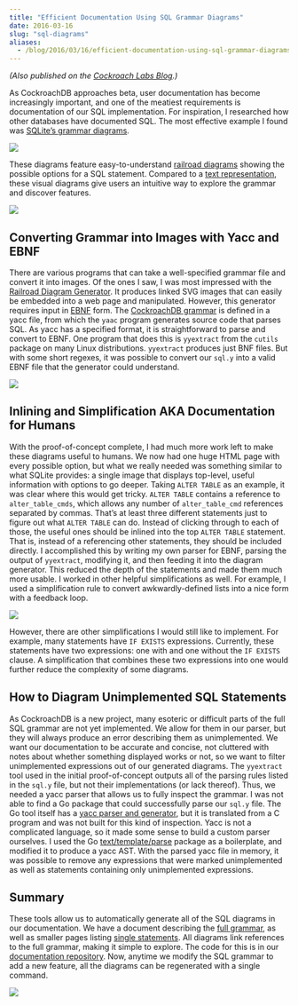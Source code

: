 ```yaml
---
title: "Efficient Documentation Using SQL Grammar Diagrams"
date: 2016-03-16
slug: "sql-diagrams"
aliases:
  - /blog/2016/03/16/efficient-documentation-using-sql-grammar-diagrams/
---
```


_(Also published on the [Cockroach Labs Blog](https://www.cockroachlabs.com/blog/efficient-documentation-using-sql-grammar-diagrams/).)_

As CockroachDB approaches beta, user documentation has become increasingly important, and one of the meatiest requirements is documentation of our SQL implementation. For inspiration, I researched how other databases have documented SQL. The most effective example I found was [SQLite’s grammar diagrams](https://sqlite.org/lang_altertable.html).

<img src="/images/sqlite-alter.png">

These diagrams feature easy-to-understand [railroad diagrams](https://en.wikipedia.org/wiki/Syntax_diagram) showing the possible options for a SQL statement. Compared to a [text representation](http://www.postgresql.org/docs/current/static/sql-altertable.html), these visual diagrams give users an intuitive way to explore the grammar and discover features.

<img src="/images/postgres-alter.png">

## Converting Grammar into Images with Yacc and EBNF

There are various programs that can take a well-specified grammar file and convert it into images. Of the ones I saw, I was most impressed with the [Railroad Diagram Generator](http://www.bottlecaps.de/rr/ui). It produces linked SVG images that can easily be embedded into a web page and manipulated. However, this generator requires input in [EBNF](https://en.wikipedia.org/wiki/Extended_Backus%E2%80%93Naur_Form) form. The [CockroachDB grammar](https://github.com/cockroachdb/cockroach/blob/master/sql/parser/sql.y) is defined in a yacc file, from which the `yaac` program generates source code that parses SQL. As yacc has a specified format, it is straightforward to parse and convert to EBNF. One program that does this is `yyextract` from the `cutils` package on many Linux distributions. `yyextract` produces just BNF files. But with some short regexes, it was possible to convert our `sql.y` into a valid EBNF file that the generator could understand.

<img src="/images/grant-ebnf.png">

## Inlining and Simplification AKA Documentation for Humans

With the proof-of-concept complete, I had much more work left to make these diagrams useful to humans. We now had one huge HTML page with every possible option, but what we really needed was something similar to what SQLite provides: a single image that displays top-level, useful information with options to go deeper. Taking `ALTER TABLE` as an example, it was clear where this would get tricky. `ALTER TABLE` contains a reference to `alter_table_cmds`, which allows any number of `alter_table_cmd` references separated by commas. That’s at least three different statements just to figure out what `ALTER TABLE` can do. Instead of clicking through to each of those, the useful ones should be inlined into the top `ALTER TABLE` statement. That is, instead of a referencing other statements, they should be included directly. I accomplished this by writing my own parser for EBNF, parsing the output of `yyextract`, modifying it, and then feeding it into the diagram generator. This reduced the depth of the statements and made them much more usable. I worked in other helpful simplifications as well. For example, I used a simplification rule to convert awkwardly-defined lists into a nice form with a feedback loop.

<img src="/images/alter_table_cmds.png">

However, there are other simplifications I would still like to implement. For example, many statements have `IF EXISTS` expressions. Currently, these statements have two expressions: one with and one without the `IF EXISTS` clause. A simplification that combines these two expressions into one would further reduce the complexity of some diagrams.

## How to Diagram Unimplemented SQL Statements

As CockroachDB is a new project, many esoteric or difficult parts of the full SQL grammar are not yet implemented. We allow for them in our parser, but they will always produce an error describing them as unimplemented. We want our documentation to be accurate and concise, not cluttered with notes about whether something displayed works or not, so we want to filter unimplemented expressions out of our generated diagrams. The `yyextract` tool used in the initial proof-of-concept outputs all of the parsing rules listed in the `sql.y` file, but not their implementations (or lack thereof). Thus, we needed a yacc parser that allows us to fully inspect the grammar. I was not able to find a Go package that could successfully parse our `sql.y` file. The Go tool itself has a [yacc parser and generator](https://github.com/golang/go/blob/master/src/cmd/yacc/yacc.go), but it is translated from a C program and was not built for this kind of inspection. Yacc is not a complicated language, so it made some sense to build a custom parser ourselves. I used the Go [text/template/parse](https://github.com/golang/go/tree/master/src/text/template/parse) package as a boilerplate, and modified it to produce a yacc AST. With the parsed yacc file in memory, it was possible to remove any expressions that were marked unimplemented as well as statements containing only unimplemented expressions.

## Summary

These tools allow us to automatically generate all of the SQL diagrams in our documentation. We have a document describing the [full grammar](https://www.cockroachlabs.com/docs/sql-grammar.html), as well as smaller pages listing [single statements](https://www.cockroachlabs.com/docs/create-database.html). All diagrams link references to the full grammar, making it simple to explore. The code for this is in our [documentation repository](https://github.com/cockroachdb/docs/tree/gh-pages/generate). Now, anytime we modify the SQL grammar to add a new feature, all the diagrams can be regenerated with a single command.

<img src="/images/drop_stmt.png">
